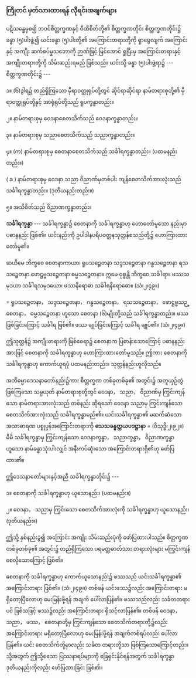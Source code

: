 ### ကြိုတင် မှတ်သားထားရန် လိုရင်းအချက်များ

ပဋိသန္ဓေမှစ၍ ဘဝင်စိတ္တက္ခဏနှင့် ဝီထိစိတ်တို့၏ စိတ္တက္ခဏတိုင်း စိတ္တက္ခဏတိုင်း၌ ခန္ဓာ (၅)ပါးဖွဲ့၍
ယင်းခန္ဓာ (၅)ပါးတို့၏ အကြောင်းတရားတို့ကို ရှာဖွေလျက် အကြောင်းနှင့် အကျိုး ဆက်စပ်မှုသဘောကို ဉာဏ်ဖြင့်
မြင်အောင် ရှုပြီးမှ အကြောင်းတရားနှင့် အကျိုးတရားတို့ကို သိမ်းဆည်းရမည် ဖြစ်သည်။ ယင်းသို့ ခန္ဓာ
(၅)ပါးဖွဲ့ရာ၌ --- စိတ္တက္ခဏတိုင်း၌ ---

၁။ (၆)ဒွါရ၌ တည်ရှိကြသော မှီရာဝတ္ထုရုပ်တို့တွင် ဆိုင်ရာဆိုင်ရာ နာမ်တရားစုတို့၏ မှီရာဝတ္ထုရုပ်တို့နှင့်
အာရုံရုပ်တို့သည် ရူပက္ခန္ဓာတည်း။

၂။ နာမ်တရားစုမှ ဝေဒနာစေတသိက်သည် ဝေဒနာက္ခန္ဓာတည်း။

၃။ နာမ်တရားစုမှ သညာစေတသိက်သည် သညာက္ခန္ဓာတည်း။

၄။ (က) နာမ်တရားစုမှ စေတနာစေတသိက်သည် သင်္ခါရက္ခန္ဓာတည်း။ (ပထမနည်းတည်း။)

( ခ ) နာမ်တရားစုမှ ဝေဒနာ သညာ ဝိညာဏ်မှတစ်ပါး ကျန်စေတသိက်အားလုံးသည် သင်္ခါရက္ခန္ဓာတည်း။
(ဒုတိယနည်းတည်း။)

၅။ အသိစိတ်သည် ဝိညာဏက္ခန္ဓာတည်း။

**သင်္ခါရက္ခန္ဓာ** --- သင်္ခါရက္ခန္ဓာ၌ စေတနာကို သင်္ခါရက္ခန္ဓာဟု ဟောတော်မူသော နည်းမှာ ပဓာနနည်း
ဖြစ်၏။ ယင်းနည်းကို ဥပါဒါနပရိပဝတ္တနသုတ္တန်စသည်တို့၌ ဟောကြားထားတော်မူ၏။

ဆယိမေ ဘိက္ခဝေ စေတနာကာယာ၊ ရူပသဉ္စေတနာ သဒ္ဒသဉ္စေတနာ ဂန္ဓသဉ္စေတနာ ရသသဉ္စေတနာ
ဖောဋ္ဌဗ္ဗသဉ္စေတနာ ဓမ္မသဉ္စေတနာ။ ဣမေ ဝုစ္စန္တိ ဘိက္ခဝေ သင်္ခါရာ။ ဖဿသမုဒယာ သင်္ခါရသမုဒယော၊
ဖဿနိရောဓာ သင်္ခါရနိရောဓော။ (သံ၊၂၊၄၉။)

= ရူပသဉ္စေတနာ， သဒ္ဒသဉ္စေတနာ， ဂန္ဓသဉ္စေတနာ， ရသသဉ္စေတနာ， ဖောဋ္ဌဗ္ဗသဉ္စေတနာ， ဓမ္မသဉ္စေတနာ
ဟူသော စေတနာ (၆)မျိုးတို့သည် သင်္ခါရက္ခန္ဓာတည်း။ ဖဿ ဖြစ်ခြင်းကြောင့် သင်္ခါရ ဖြစ်၏။ ဖဿ ချုပ်ခြင်းကြောင့်
သင်္ခါရ ချုပ်၏။ (သံ၊၂၊၄၉။)

ဤသုတ္တန်၌ အကျိုးတရားကို ဖြစ်စေရာ၌ စေတနာက ပြဓာန်းသောကြောင့် ပဓာနနည်းအားဖြင့်
စေတနာကို သင်္ခါရက္ခန္ဓာဟု ဟောကြားထားတော်မူသည်။ ဤကား စေတနာကို သင်္ခါရက္ခန္ဓာဟု ကောက်ယူရပုံ
ပထမနည်းတည်း။ သုတ္တန်နည်းဟူလိုသည်။

အဘိဓမ္မာဒေသနာတော်နည်း၌ကား စိတ္တက္ခဏ တစ်ခုတစ်ခု၏ အတွင်း၌ အတူယှဉ်တွဲ ဖြစ်ကြသော
သမ္ပယုတ် နာမ်တရားစုတို့တွင် ဝေဒနာ， သညာ， ဝိညာဏ်မှ ကြွင်းကျန်သော နာမ်တရားအားလုံးသည် တစ်နည်း
ဆိုရသော် ဝေဒနာ သညာမှ ကြွင်းကျန်သော စေတသိက်အားလုံးသည် သင်္ခါရက္ခန္ဓာမည်၏။ ယင်းသင်္ခါရက္ခန္ဓာ၏
မဆက်ဆံသော အသာဓာရဏ ပစ္စုပ္ပန်အကြောင်းတရားကို **သေသခန္ဓတ္တယပဒဋ္ဌာနာ** = (ဝိသုဒ္ဓိ၊၂၊၉၂။) မိမိ
သင်္ခါရက္ခန္ဓာမှ ကြွင်းကျန်သော ဝေဒနာက္ခန္ဓာ， သညာက္ခန္ဓာ， ဝိညာဏက္ခန္ဓာဟူသော နာမ်ခန္ဓာသုံးပါးလျှင်
အနီးကပ်ဆုံးသော အကြောင်းတရားရှိ၏ဟု ဖော်ပြထား၏။

ဤဒေသနာတော်များနှင့်အညီ သင်္ခါရက္ခန္ဓာတိုင်း၌ ---

၁။ စေတနာကို သင်္ခါရက္ခန္ဓာဟု ယူသောနည်း၊ (ပထမနည်း။)

၂။ ဝေဒနာ， သညာမှ ကြွင်းသော စေတသိက်အားလုံးကို သင်္ခါရက္ခန္ဓာဟု ယူသောနည်း၊ (ဒုတိယနည်း။)

ဤသို့ နှစ်နည်းခွဲ၍ အကြောင်း အကျိုး သိမ်းဆည်းပုံကို ဖော်ပြထားပါသည်။ စိတ္တက္ခဏ တစ်ခုတစ်ခု၏
အတွင်း၌ တည်ရှိကြသော ပရမတ္ထဓာတ်သား တရားလုံးများ မကြွင်းကျန်စေလိုသောကြောင့် ဖြစ်၏။

စေတနာကို သင်္ခါရက္ခန္ဓာဟု ကောက်ယူသောနည်း၌ ဖဿသည် ယင်းသင်္ခါရက္ခန္ဓာ၏ အကြောင်းတရား
ဖြစ်၏။ (သံ၊၂၊၄၉၊၊) တစ်ဖန် ယင်းဖဿ၌လည်း အကြောင်းတရား မရှိတော့ပြီလောဟု မေးမြန်းဖို့ရန် အချက်
ပေါ်လာပြန်၏။ ဖဿသည်လည်း သင်္ခတတရားပင် ဖြစ်သဖြင့် ဖဿ၌လည်း အကြောင်းတရား ရှိသင့်လာပြန်၏။
တစ်ဖန် ဝေဒနာ， သညာ， ဖဿ， စေတနာတို့မှ ကြွင်းကျန်သော စေတသိက်တရားတို့၌လည်း အကြောင်းတရား
မရှိတော့ပြီလောဟု မေးမြန်းဖို့ရန် အချက်တစ်ရပ်လည်း ပေါ်လာပြန်၏။ ယင်း စေတသိက်တို့မှာလည်း သင်္ခတ
တရားတို့သာ ဖြစ်ကြသောကြောင့်တည်း။ သို့အတွက် ဤသို့စသော ပြဿနာရပ်များကို ဖြေရှင်းနိုင်ရန်အတွက်
သင်္ခါရက္ခန္ဓာ ဒုတိယနည်းကိုလည်း ဖော်ပြထားခြင်း ဖြစ်၏။
